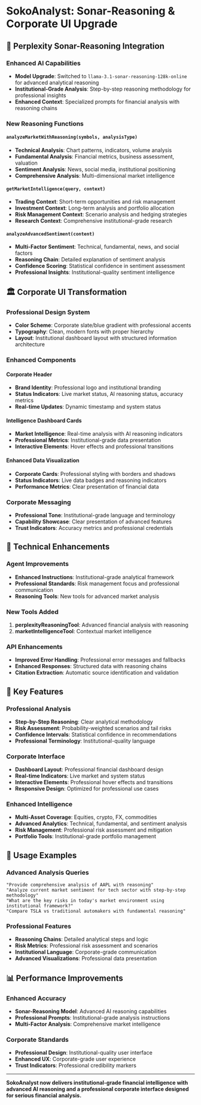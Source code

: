 # SokoAnalyst: Sonar-Reasoning & Corporate UI Upgrade

## 🧠 **Perplexity Sonar-Reasoning Integration**

### Enhanced AI Capabilities

- **Model Upgrade**: Switched to `llama-3.1-sonar-reasoning-128k-online` for advanced analytical reasoning
- **Institutional-Grade Analysis**: Step-by-step reasoning methodology for professional insights
- **Enhanced Context**: Specialized prompts for financial analysis with reasoning chains

### New Reasoning Functions

#### `analyzeMarketWithReasoning(symbols, analysisType)`

- **Technical Analysis**: Chart patterns, indicators, volume analysis
- **Fundamental Analysis**: Financial metrics, business assessment, valuation
- **Sentiment Analysis**: News, social media, institutional positioning
- **Comprehensive Analysis**: Multi-dimensional market intelligence

#### `getMarketIntelligence(query, context)`

- **Trading Context**: Short-term opportunities and risk management
- **Investment Context**: Long-term analysis and portfolio allocation
- **Risk Management Context**: Scenario analysis and hedging strategies
- **Research Context**: Comprehensive institutional-grade research

#### `analyzeAdvancedSentiment(content)`

- **Multi-Factor Sentiment**: Technical, fundamental, news, and social factors
- **Reasoning Chain**: Detailed explanation of sentiment analysis
- **Confidence Scoring**: Statistical confidence in sentiment assessment
- **Professional Insights**: Institutional-quality sentiment intelligence

## 🏛️ **Corporate UI Transformation**

### Professional Design System

- **Color Scheme**: Corporate slate/blue gradient with professional accents
- **Typography**: Clean, modern fonts with proper hierarchy
- **Layout**: Institutional dashboard layout with structured information architecture

### Enhanced Components

#### Corporate Header

- **Brand Identity**: Professional logo and institutional branding
- **Status Indicators**: Live market status, AI reasoning status, accuracy metrics
- **Real-time Updates**: Dynamic timestamp and system status

#### Intelligence Dashboard Cards

- **Market Intelligence**: Real-time analysis with AI reasoning indicators
- **Professional Metrics**: Institutional-grade data presentation
- **Interactive Elements**: Hover effects and professional transitions

#### Enhanced Data Visualization

- **Corporate Cards**: Professional styling with borders and shadows
- **Status Indicators**: Live data badges and reasoning indicators
- **Performance Metrics**: Clear presentation of financial data

### Corporate Messaging

- **Professional Tone**: Institutional-grade language and terminology
- **Capability Showcase**: Clear presentation of advanced features
- **Trust Indicators**: Accuracy metrics and professional credentials

## 🔧 **Technical Enhancements**

### Agent Improvements

- **Enhanced Instructions**: Institutional-grade analytical framework
- **Professional Standards**: Risk management focus and professional communication
- **Reasoning Tools**: New tools for advanced market analysis

### New Tools Added

1. **perplexityReasoningTool**: Advanced financial analysis with reasoning
2. **marketIntelligenceTool**: Contextual market intelligence

### API Enhancements

- **Improved Error Handling**: Professional error messages and fallbacks
- **Enhanced Responses**: Structured data with reasoning chains
- **Citation Extraction**: Automatic source identification and validation

## 🎯 **Key Features**

### Professional Analysis

- **Step-by-Step Reasoning**: Clear analytical methodology
- **Risk Assessment**: Probability-weighted scenarios and tail risks
- **Confidence Intervals**: Statistical confidence in recommendations
- **Professional Terminology**: Institutional-quality language

### Corporate Interface

- **Dashboard Layout**: Professional financial dashboard design
- **Real-time Indicators**: Live market and system status
- **Interactive Elements**: Professional hover effects and transitions
- **Responsive Design**: Optimized for professional use cases

### Enhanced Intelligence

- **Multi-Asset Coverage**: Equities, crypto, FX, commodities
- **Advanced Analytics**: Technical, fundamental, and sentiment analysis
- **Risk Management**: Professional risk assessment and mitigation
- **Portfolio Tools**: Institutional-grade portfolio management

## 🚀 **Usage Examples**

### Advanced Analysis Queries

```
"Provide comprehensive analysis of AAPL with reasoning"
"Analyze current market sentiment for tech sector with step-by-step methodology"
"What are the key risks in today's market environment using institutional framework?"
"Compare TSLA vs traditional automakers with fundamental reasoning"
```

### Professional Features

- **Reasoning Chains**: Detailed analytical steps and logic
- **Risk Metrics**: Professional risk assessment and scenarios
- **Institutional Language**: Corporate-grade communication
- **Advanced Visualizations**: Professional data presentation

## 📊 **Performance Improvements**

### Enhanced Accuracy

- **Sonar-Reasoning Model**: Advanced AI reasoning capabilities
- **Professional Prompts**: Institutional-grade analysis instructions
- **Multi-Factor Analysis**: Comprehensive market intelligence

### Corporate Standards

- **Professional Design**: Institutional-quality user interface
- **Enhanced UX**: Corporate-grade user experience
- **Trust Indicators**: Professional credibility markers

---

**SokoAnalyst now delivers institutional-grade financial intelligence with advanced AI reasoning and a professional corporate interface designed for serious financial analysis.**
